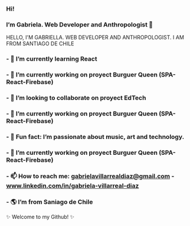 

### Hi! 
### I’m Gabriela. Web Developer and Anthropologist :purple_heart:

HELLO, I'M GABRIELLA. WEB DEVELOPER AND ANTHROPOLOGIST. I AM FROM SANTIAGO DE CHILE

### - 🌱 I’m currently learning React
### - 🔭 I’m currently working on proyect Burguer Queen (SPA- React-Firebase)
### - 👯 I’m looking to collaborate on proyect EdTech
### - 🔭 I’m currently working on proyect Burguer Queen (SPA- React-Firebase)
### - :musical_note: Fun fact: I’m passionate about music, art and technology.
### - 🔭 I’m currently working on proyect Burguer Queen (SPA- React-Firebase)
### - 📫 How to reach me: gabrielavillarrealdiaz@gmail.com - www.linkedin.com/in/gabriela-villarreal-diaz
### - :earth_americas: I’m from Saniago de Chile

:sparkles: Welcome to my Github! :sparkles:


<!--
**gabrielavillarrealdiaz/gabrielavillarrealdiaz** is a ✨ _special_ ✨ repository because its `README.md` (this file) appears on your GitHub profile.

Here are some ideas to get you started:

- 🔭 I’m currently working on ...
- 🌱 I’m currently learning ...
- 👯 I’m looking to collaborate on proyect EdTech
- 🤔 I’m looking for help with ...
- 💬 Ask me about ...
- 📫 How to reach me: ...
- 😄 Pronouns: ...
- ⚡ Fun fact: I’m passionate about music, art and technology.
-->
